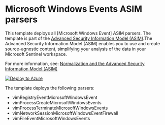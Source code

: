 # Microsoft Windows Events ASIM parsers

This template deploys all [Microsoft Windows Event] ASIM parsers. The template is part of the [Advanced Security Information Model (ASIM)](https://aka.ms/AboutASIM).The Advanced Security Information Model (ASIM) enables you to use and create source-agnostic content, simplifying your analysis of the data in your Microsoft Sentinel workspace.

For more information, see: [Normalization and the Advanced Security Information Model (ASIM)](https://aka.ms/AboutASIM)


[![Deploy to Azure](https://aka.ms/deploytoazurebutton)](https://aka.ms/ASimWindowsEventARM)

The template deploys the following parsers:

 - vimRegistryEventMicrosoftWindowsEvent
 - vimProcessCreateMicrosoftWindowsEvents
 - vimProcessTerminateMicrosoftWindowsEvents
 - vimNetworkSessionMicrosoftWindowsEventFirewall
 - vimFileEventMicrosoftWindowsEvents
